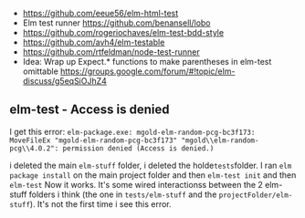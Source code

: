 - https://github.com/eeue56/elm-html-test
- Elm test runner https://github.com/benansell/lobo
- https://github.com/rogeriochaves/elm-test-bdd-style
- https://github.com/avh4/elm-testable
- https://github.com/rtfeldman/node-test-runner
- Idea: Wrap up Expect.* functions to make parentheses in elm-test omittable https://groups.google.com/forum/#!topic/elm-discuss/g5eqSiOJhZ4

## elm-test - Access is denied

I get this error: `elm-package.exe: mgold-elm-random-pcg-bc3f173: MoveFileEx "mgold-elm-random-pcg-bc3f173" "mgold\\elm-random-pcg\\4.0.2": permission denied (Access is denied.)`

i deleted the main `elm-stuff` folder, i deleted the holde` tests `folder. I ran `elm package install` on the main project folder and then
`elm-test init` and then
`elm-test`
Now it works. It's some wired interactionss between the 2 elm-stuff folders i think (the one in `tests/elm-stuff` and the `projectFolder/elm-stuff`). It's not the first time i see this error.
